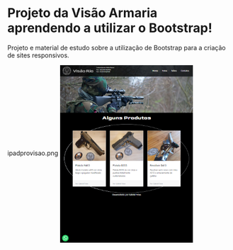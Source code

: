 # Projeto da Visão Armaria aprendendo a utilizar o Bootstrap!
Projeto e material de estudo sobre a utilização de Bootstrap para a criação de sites responsivos.

ipadprovisao.png
<img src="images/ipadprovisao.png" align="center" width="300">
